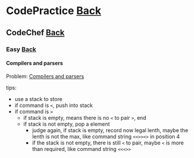# CodePractice [Back](https://blog.fish-404.icu/CodePractice/)

## CodeChef [Back](https://blog.fish-404.icu/CodePractice/CodeChef/)

### Easy [Back](https://blog.fish-404.icu/CodePractice/CodeChef/Easy/)

#### Compilers and parsers

Problem: [Compilers and parsers](https://www.codechef.com/problems/COMPILER)

tips: 
* use a stack to store
* if command is `<`, push into stack
* if command is `>`
  - if stack is empty, means there is no `<` to pair `>`, end
  - if stack is not empty, pop a element
    * judge again, if stack is empty, record now legal lenth, maybe the lenth is not the max, like command string `<<>><>` in position 4
    * if the stack is not empty, there is still `<` to pair, maybe `<` is more than required, like command string `<<<>>`
